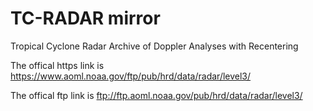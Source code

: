 # TC-RADAR mirror
Tropical Cyclone Radar Archive of Doppler Analyses with Recentering


The offical https link is https://www.aoml.noaa.gov/ftp/pub/hrd/data/radar/level3/


The offical ftp   link is ftp://ftp.aoml.noaa.gov/pub/hrd/data/radar/level3/
